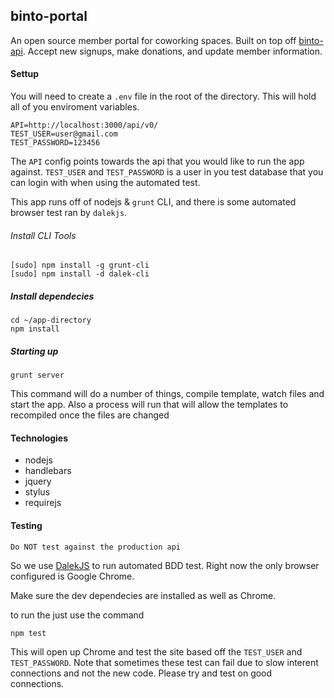 ## binto-portal

An open source member portal for coworking spaces. Built on top off [binto-api](http://github.com/riversideio/binto-api). Accept new signups, make donations, and update member information.

#### Settup

You will need to create a `.env` file in the root of the directory. This will hold all of you enviroment variables. 

```
API=http://localhost:3000/api/v0/
TEST_USER=user@gmail.com
TEST_PASSWORD=123456
```

The `API` config points towards the api that you would like to run the app against. `TEST_USER` and `TEST_PASSWORD` is a user in you test database that you can login with when using the automated test.

This app runs off of nodejs &  `grunt` CLI, and there is some automated browser test ran by `dalekjs`.

###### Install CLI Tools

```
[sudo] npm install -g grunt-cli
[sudo] npm install -d dalek-cli
```

##### Install dependecies

```
cd ~/app-directory
npm install
```

##### Starting up

```
grunt server
```

This command will do a number of things, compile template, watch files and start the app. Also a process will run that will allow the templates to recompiled once the files are changed

#### Technologies
- nodejs
- handlebars
- jquery
- stylus
- requirejs

#### Testing

`Do NOT test against the production api`

So we use [DalekJS](http://dalekjs.com/index.html) to run automated BDD test. Right now the only browser configured is Google Chrome.

Make sure the dev dependecies are installed as well as Chrome.

to run the just use the command

```
npm test
```

This will open up Chrome and test the site based off the `TEST_USER` and `TEST_PASSWORD`. Note that sometimes these test can fail due to slow interent connections and not the new code. Please try and test on good connections.
